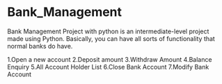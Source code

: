 # Bank_Management
Bank Management Project with python is an intermediate-level project made using Python.
Basically, you can have all sorts of functionality that normal banks do have.

1.Open a new account
2.Deposit amount
3.Withdraw Amount
4.Balance Enquiry
5.All Account Holder List
6.Close Bank Account
7.Modify Bank Account
